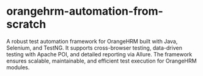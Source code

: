 # orangehrm-automation-from-scratch
A robust test automation framework for OrangeHRM built with Java, Selenium, and TestNG. It supports cross-browser testing, data-driven testing with Apache POI, and detailed reporting via Allure. The framework ensures scalable, maintainable, and efficient test execution for OrangeHRM modules.
